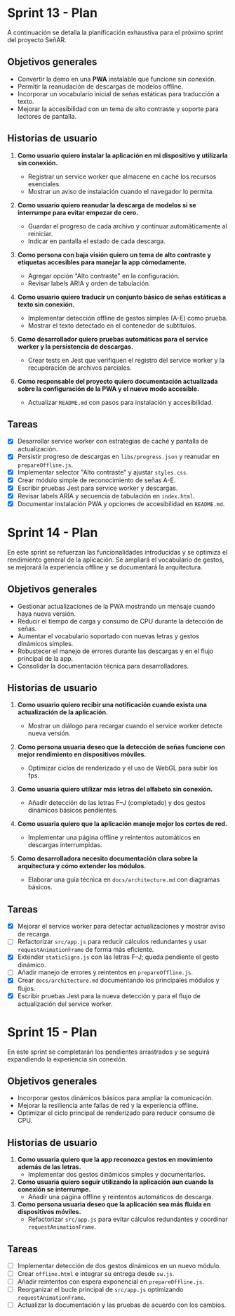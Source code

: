 # Sprint 13 - Plan

A continuación se detalla la planificación exhaustiva para el próximo sprint del proyecto SeñAR.

## Objetivos generales
- Convertir la demo en una **PWA** instalable que funcione sin conexión.
- Permitir la reanudación de descargas de modelos offline.
- Incorporar un vocabulario inicial de señas estáticas para traducción a texto.
- Mejorar la accesibilidad con un tema de alto contraste y soporte para lectores de pantalla.

## Historias de usuario

1. **Como usuario quiero instalar la aplicación en mi dispositivo y utilizarla sin conexión.**
   - Registrar un service worker que almacene en caché los recursos esenciales.
   - Mostrar un aviso de instalación cuando el navegador lo permita.

2. **Como usuario quiero reanudar la descarga de modelos si se interrumpe para evitar empezar de cero.**
   - Guardar el progreso de cada archivo y continuar automáticamente al reiniciar.
   - Indicar en pantalla el estado de cada descarga.

3. **Como persona con baja visión quiero un tema de alto contraste y etiquetas accesibles para manejar la app cómodamente.**
   - Agregar opción "Alto contraste" en la configuración.
   - Revisar labels ARIA y orden de tabulación.

4. **Como usuario quiero traducir un conjunto básico de señas estáticas a texto sin conexión.**
   - Implementar detección offline de gestos simples (A-E) como prueba.
   - Mostrar el texto detectado en el contenedor de subtítulos.

5. **Como desarrollador quiero pruebas automáticas para el service worker y la persistencia de descargas.**
   - Crear tests en Jest que verifiquen el registro del service worker y la recuperación de archivos parciales.

6. **Como responsable del proyecto quiero documentación actualizada sobre la configuración de la PWA y el nuevo modo accesible.**
   - Actualizar `README.md` con pasos para instalación y accesibilidad.

## Tareas
- [x] Desarrollar service worker con estrategias de caché y pantalla de actualización.
- [x] Persistir progreso de descargas en `libs/progress.json` y reanudar en `prepareOffline.js`.
- [x] Implementar selector "Alto contraste" y ajustar `styles.css`.
- [x] Crear módulo simple de reconocimiento de señas A-E.
- [x] Escribir pruebas Jest para service worker y descargas.
- [x] Revisar labels ARIA y secuencia de tabulación en `index.html`.
- [x] Documentar instalación PWA y opciones de accesibilidad en `README.md`.

# Sprint 14 - Plan

En este sprint se refuerzan las funcionalidades introducidas y se optimiza el rendimiento general de la aplicación. Se ampliará el vocabulario de gestos, se mejorará la experiencia offline y se documentará la arquitectura.

## Objetivos generales
- Gestionar actualizaciones de la PWA mostrando un mensaje cuando haya nueva versión.
- Reducir el tiempo de carga y consumo de CPU durante la detección de señas.
- Aumentar el vocabulario soportado con nuevas letras y gestos dinámicos simples.
- Robustecer el manejo de errores durante las descargas y en el flujo principal de la app.
- Consolidar la documentación técnica para desarrolladores.

## Historias de usuario
1. **Como usuario quiero recibir una notificación cuando exista una actualización de la aplicación.**
   - Mostrar un diálogo para recargar cuando el service worker detecte nueva versión.

2. **Como persona usuaria deseo que la detección de señas funcione con mejor rendimiento en dispositivos móviles.**
   - Optimizar ciclos de renderizado y el uso de WebGL para subir los fps.

3. **Como usuaria quiero utilizar más letras del alfabeto sin conexión.**
   - Añadir detección de las letras F–J (completado) y dos gestos dinámicos básicos pendientes.

4. **Como usuaria quiero que la aplicación maneje mejor los cortes de red.**
   - Implementar una página offline y reintentos automáticos en descargas interrumpidas.

5. **Como desarrolladora necesito documentación clara sobre la arquitectura y cómo extender los módulos.**
   - Elaborar una guía técnica en `docs/architecture.md` con diagramas básicos.

## Tareas
- [x] Mejorar el service worker para detectar actualizaciones y mostrar aviso de recarga.
- [ ] Refactorizar `src/app.js` para reducir cálculos redundantes y usar `requestAnimationFrame` de forma más eficiente.
- [x] Extender `staticSigns.js` con las letras F–J; queda pendiente el gesto dinámico.
- [ ] Añadir manejo de errores y reintentos en `prepareOffline.js`.
- [x] Crear `docs/architecture.md` documentando los principales módulos y flujos.
- [x] Escribir pruebas Jest para la nueva detección y para el flujo de actualización del service worker.

# Sprint 15 - Plan

En este sprint se completarán los pendientes arrastrados y se seguirá
expandiendo la experiencia sin conexión.

## Objetivos generales
- Incorporar gestos dinámicos básicos para ampliar la comunicación.
- Mejorar la resiliencia ante fallas de red y la experiencia offline.
- Optimizar el ciclo principal de renderizado para reducir consumo de CPU.

## Historias de usuario
1. **Como usuaria quiero que la app reconozca gestos en movimiento además de las letras.**
   - Implementar dos gestos dinámicos simples y documentarlos.
2. **Como usuaria quiero seguir utilizando la aplicación aun cuando la conexión se interrumpe.**
   - Añadir una página offline y reintentos automáticos de descarga.
3. **Como persona usuaria deseo que la aplicación sea más fluida en dispositivos móviles.**
   - Refactorizar `src/app.js` para evitar cálculos redundantes y coordinar `requestAnimationFrame`.

## Tareas
- [ ] Implementar detección de dos gestos dinámicos en un nuevo módulo.
- [ ] Crear `offline.html` e integrar su entrega desde `sw.js`.
- [ ] Añadir reintentos con espera exponencial en `prepareOffline.js`.
- [ ] Reorganizar el bucle principal de `src/app.js` optimizando `requestAnimationFrame`.
- [ ] Actualizar la documentación y las pruebas de acuerdo con los cambios.
